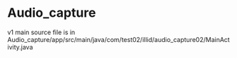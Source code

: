 # Audio_capture
v1
main source file is in Audio_capture/app/src/main/java/com/test02/illid/audio_capture02/MainActivity.java
